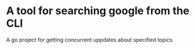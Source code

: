 # A tool for searching google from the CLI
A go project for getting concurrent uppdates about specified topics
